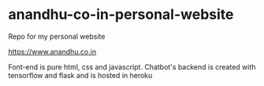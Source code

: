 # anandhu-co-in-personal-website
Repo for my personal website

https://www.anandhu.co.in

Font-end is pure html, css and javascript. Chatbot's backend is created with tensorflow and flask and is hosted in heroku
